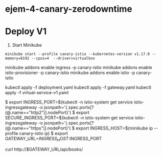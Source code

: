 # ejem-4-canary-zerodowntime

# Deploy V1

1. Start Minikube

```
minikube start --profile canary-istio --kubernetes-version v1.17.0 --memory=8192 --cpus=4  --driver=virtualbox
```


minikube addons enable ingress -p canary-istio
minikube addons enable istio-provisioner -p canary-istio
minikube addons enable istio -p canary-istio



kubectl apply -f deployment.yaml
kubectl apply -f gateway.yaml
kubectl apply -f virtual-service-v1.yaml


$ export INGRESS_PORT=$(kubectl -n istio-system get service istio-ingressgateway -o jsonpath='{.spec.ports[?(@.name=="http2")].nodePort}')
$ export SECURE_INGRESS_PORT=$(kubectl -n istio-system get service istio-ingressgateway -o jsonpath='{.spec.ports[?(@.name=="https")].nodePort}')
$ export INGRESS_HOST=$(minikube ip --profile canary-istio ip)
$ export GATEWAY_URL=$INGRESS_HOST:$INGRESS_PORT

curl http://$GATEWAY_URL/api/books/